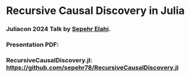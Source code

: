 # Recursive Causal Discovery in Julia
### Juliacon 2024 Talk by [Sepehr Elahi](https://sepehrelahi.com/).

### Presentation PDF: 
### RecursiveCausalDiscovery.jl: https://github.com/sepehr78/RecursiveCausalDiscovery.jl